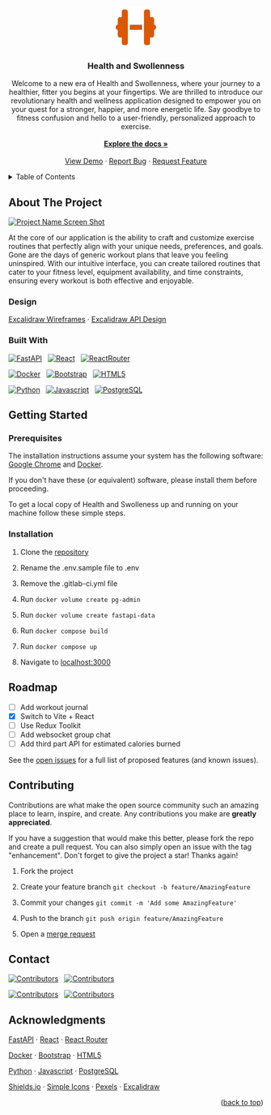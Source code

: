 <!-- Improved compatibility of back to top link: See: https://github.com/othneildrew/Best-README-Template/pull/73 -->
<a name="readme-top"></a>
<!--
*** Thanks for checking out the Best-README-Template. If you have a suggestion
*** that would make this better, please fork the repo and create a pull request
*** or simply open an issue with the tag "enhancement".
*** Don't forget to give the project a star!
*** Thanks again! Now go create something AMAZING! :D
-->



<!-- PROJECT LOGO -->
<br />
<div align="center">
  <a href="https://gitlab.com/the-stay-at-homies/module3-project-gamma">
    <img src="ghi/public/logo.svg" alt="Logo" width="80" height="80">
  </a>

<h3 align="center">Health and Swollenness</h3>

  <p align="center">
    Welcome to a new era of Health and Swollenness, where your journey to a healthier, fitter you begins at your fingertips. We are thrilled to introduce our revolutionary health and wellness application designed to empower you on your quest for a stronger, happier, and more energetic life. Say goodbye to fitness confusion and hello to a user-friendly, personalized approach to exercise.
    <br />
    <br />
    <a href="https://gitlab.com/the-stay-at-homies/module3-project-gamma/-/blob/main/README.md?ref_type=heads"><strong>Explore the docs »</strong></a>
    <br />
    <br />
    <a href="https://gitlab.com/the-stay-at-homies/module3-project-gamma/-/blob/main/README.md?ref_type=heads">View Demo</a>
    ·
    <a href="https://gitlab.com/WayneBasile/mod-readme/-/issues">Report Bug</a>
    ·
    <a href="https://gitlab.com/WayneBasile/mod-readme/-/issues">Request Feature</a>
  </p>
</div>



<!-- TABLE OF CONTENTS -->
<details>
  <summary>Table of Contents</summary>
  <ol>
    <li>
      <a href="#about-the-project">About The Project</a>
      <ul>
      <li><a href="#design">Built With</a></li>
        <li><a href="#built-with">Built With</a></li>
      </ul>
    </li>
    <li>
      <a href="#getting-started">Getting Started</a>
      <ul>
        <li><a href="#prerequisites">Prerequisites</a></li>
        <li><a href="#installation">Installation</a></li>
      </ul>
    </li>
    <li><a href="#roadmap">Roadmap</a></li>
    <li><a href="#contributing">Contributing</a></li>
    <li><a href="#contact">Contact</a></li>
    <li><a href="#acknowledgments">Acknowledgments</a></li>
  </ol>
</details>



<!-- ABOUT THE PROJECT -->
## About The Project

[![Project Name Screen Shot][project-screenshot]](https://the-stay-at-homies.gitlab.io/module3-project-gamma)

At the core of our application is the ability to craft and customize exercise routines that perfectly align with your unique needs, preferences, and goals. Gone are the days of generic workout plans that leave you feeling uninspired. With our intuitive interface, you can create tailored routines that cater to your fitness level, equipment availability, and time constraints, ensuring every workout is both effective and enjoyable.

### Design

[Excalidraw Wireframes](https://excalidraw.com/#json=hiIstjnZBxnFIvdI5pLJo,oEfsrhHNlrHvw-4dMJimwA) · [Excalidraw API Design](https://excalidraw.com/#json=tT9BzEapAOCLdds0O30BU,Vus2g_CyOYrmnN90PNWDrA)

### Built With

[![FastAPI][Fastapi.tiangolo.com]][Fastapi-url] &nbsp; [![React][React.js]][React-url] &nbsp; [![ReactRouter][ReactRouter.com]][ReactRouter-url]

[![Docker][Docker.com]][Docker-url] &nbsp; [![Bootstrap][Bootstrap.com]][Bootstrap-url] &nbsp; [![HTML5][HTML5.com]][HTML5-url]

[![Python][Python.org]][Python-url] &nbsp; [![Javascript][Javascript.com]][Javascript-url] &nbsp; [![PostgreSQL][PostgreSQL.org]][PostgreSQL-url]



<!-- GETTING STARTED -->
## Getting Started

### Prerequisites

The installation instructions assume your system has the following software: [Google Chrome](https://www.google.com/chrome/) and [Docker](https://www.docker.com/).

If you don't have these (or equivalent) software, please install them before proceeding.

To get a local copy of Health and Swolleness up and running on your machine follow these simple steps.

### Installation

1. Clone the [repository](https://gitlab.com/the-stay-at-homies/module3-project-gamma)

2. Rename the .env.sample file to .env

3. Remove the .gitlab-ci.yml file

4. Run `docker volume create pg-admin`

5. Run `docker volume create fastapi-data`

6. Run `docker compose build`

7. Run `docker compose up`

8. Navigate to [localhost:3000](http://localhost:3000/)



<!-- ROADMAP -->
## Roadmap

- [ ] Add workout journal
- [x] Switch to Vite + React
- [ ] Use Redux Toolkit
- [ ] Add websocket group chat
- [ ] Add third part API for estimated calories burned

See the [open issues](https://gitlab.com/the-stay-at-homies/module3-project-gamma/-/issues/?sort=created_date&state=opened&first_page_size=20) for a full list of proposed features (and known issues).



<!-- CONTRIBUTING -->
## Contributing

Contributions are what make the open source community such an amazing place to learn, inspire, and create. Any contributions you make are **greatly appreciated**.

If you have a suggestion that would make this better, please fork the repo and create a pull request. You can also simply open an issue with the tag "enhancement".
Don't forget to give the project a star! Thanks again!

1. Fork the project

2. Create your feature branch `git checkout -b feature/AmazingFeature`

3. Commit your changes `git commit -m 'Add some AmazingFeature'`

4. Push to the branch `git push origin feature/AmazingFeature`

5. Open a [merge request](https://gitlab.com/WayneBasile/mod-readme/-/merge_requests)



<!-- CONTACT -->
## Contact

[![Contributors][wayne-shield]][wayne-url] &nbsp; [![Contributors][tom-shield]][tom-url]

[![Contributors][zach-shield]][zach-url] &nbsp; [![Contributors][mohammad-shield]][mohammad-url]



<!-- ACKNOWLEDGMENTS -->
## Acknowledgments

[FastAPI](https://fastapi.tiangolo.com/) · [React](https://react.dev/) · [React Router](https://reactrouter.com/en/main)

[Docker](https://www.docker.com/) · [Bootstrap](https://getbootstrap.com/) · [HTML5](https://developer.mozilla.org/en-US/docs/Web/HTML)

[Python](https://www.python.org/) · [Javascript](https://developer.mozilla.org/en-US/docs/Web/JavaScript) · [PostgreSQL](https://www.postgresql.org/)

[Shields.io](https://shields.io/) · [Simple Icons](https://simpleicons.org/) · [Pexels](https://www.pexels.com/) · [Excalidraw](https://excalidraw.com/)

<p align="right">(<a href="#readme-top">back to top</a>)</p>



<!-- MARKDOWN LINKS & IMAGES -->
<!-- https://www.markdownguide.org/basic-syntax/#reference-style-links -->
[project-screenshot]: ghi/public/screenshot.png

[Fastapi.tiangolo.com]: https://img.shields.io/badge/Fastapi-009688?style=for-the-badge&logo=fastapi&logoColor=white
[FastAPI-url]: https://fastapi.tiangolo.com/

[React.js]: https://img.shields.io/badge/React-61DAFB?style=for-the-badge&logo=react&logoColor=white
[React-url]: https://reactjs.org/

[Bootstrap.com]: https://img.shields.io/badge/Bootstrap-7952B3?style=for-the-badge&logo=bootstrap&logoColor=white
[Bootstrap-url]: https://getbootstrap.com

[Docker.com]: https://img.shields.io/badge/Docker-2496ED?style=for-the-badge&logo=docker&logoColor=white
[Docker-url]: https://www.docker.com/

[HTML5.com]: https://img.shields.io/badge/HTML5-E34F26?style=for-the-badge&logo=html5&logoColor=white
[HTML5-url]: https://developer.mozilla.org/en-US/docs/Web/HTML

[Python.org]: https://img.shields.io/badge/Python-3776AB?style=for-the-badge&logo=python&logoColor=white
[Python-url]: https://www.python.org/

[Javascript.com]: https://img.shields.io/badge/JavaScript-F7DF1E?style=for-the-badge&logo=javascript&logoColor=white
[Javascript-url]: https://developer.mozilla.org/en-US/docs/Web/JavaScript

[PostgreSQL.org]: https://img.shields.io/badge/PostgreSQL-4169E1?style=for-the-badge&logo=postgresql&logoColor=white
[PostgreSQL-url]: https://www.postgresql.org/

[ReactRouter.com]: https://img.shields.io/badge/React_Router-CA4245?style=for-the-badge&logo=reactrouter&logoColor=white
[ReactRouter-url]: https://reactrouter.com/en/main

[wayne-shield]: https://img.shields.io/badge/Wayne_Basile-0A66C2?logo=linkedin&style=for-the-badge
[wayne-url]: https://www.linkedin.com/in/waynebasile/

[zach-shield]: https://img.shields.io/badge/Zach_Quail-0A66C2?logo=linkedin&style=for-the-badge
[zach-url]: https://www.linkedin.com/in/zach-quail-2a7b8585/

[tom-shield]: https://img.shields.io/badge/Tom_Perry-0A66C2?logo=linkedin&style=for-the-badge
[tom-url]: https://www.linkedin.com/in/tomperry718/

[mohammad-shield]: https://img.shields.io/badge/Mohammad_Rahman-0A66C2?logo=linkedin&style=for-the-badge
[mohammad-url]: https://www.linkedin.com/in/marahman4748/
